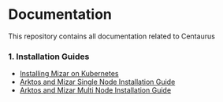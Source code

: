 # Documentation

This repository contains all documentation related to Centaurus

### 1. Installation Guides
* [Installing Mizar on Kubernetes](https://github.com/Click2Cloud-Centaurus/Documentation/blob/main/installation-guides/Mizar_on_K8s_Installation.md)
* [Arktos and Mizar Single Node Installation Guide](https://github.com/Click2Cloud-Centaurus/Documentation/blob/main/installation-guides/arktos_single_node_installation.md)
* [Arktos and Mizar Multi Node Installation Guide](https://github.com/Click2Cloud-Centaurus/Documentation/blob/main/installation-guides/arktos_multi_node_installation.md)
